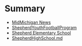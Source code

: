 # Summary

* [MidMichigan News](midmichigan_news.md)
* [ShepherdYouthFootballProgram](shepherdyouthfootballprogram.md)
* [Shepherd Elementary School](shepherdelementaryschool.md)
* [ShepherdHighSchool.md](shepherdhighschoolmd.md)

